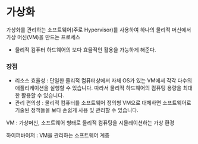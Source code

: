 # 가상화
가상화를 관리하는 소프트웨어(주로 Hypervisor)를 사용하여 하나의 물리적 머신에서 가상 머신(VM)을 만드는 프로세스
- 물리적 컴퓨터 하드웨어의 보다 효율적인 활용을 가능하게 해준다.

### 장점
- 리소스 효율성 : 단일한 물리적 컴퓨터상에서 자체 OS가 있는 VM에서 각각 다수의 애플리케이션을 실행할 수 있습니다. 따라서 물리적 하드웨어의 컴퓨팅 용량을 최대한 활용할 수 있습니다.
- 관리 편의성 : 물리적 컴퓨터를 소프트웨어 정의형 VM으로 대체하면 소프트웨어로 기술된 정책들을 보다 손쉽게 사용 및 관리할 수 있습니다.

VM : 가상머신, 소프트웨어 형태로 물리적 컴퓨팅을 시뮬레이션하는 가상 환경

하이퍼바이저 : VM을 관리하는 소프트웨어 계층